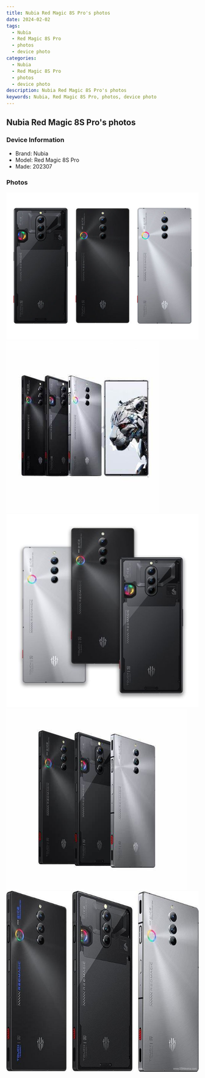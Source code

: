 ```yaml
---
title: Nubia Red Magic 8S Pro's photos
date: 2024-02-02
tags: 
  - Nubia
  - Red Magic 8S Pro
  - photos
  - device photo
categories: 
  - Nubia
  - Red Magic 8S Pro
  - photos
  - device photo
description: Nubia Red Magic 8S Pro's photos
keywords: Nubia, Red Magic 8S Pro, photos, device photo
---
```


## Nubia Red Magic 8S Pro's photos

### Device Information

- Brand: Nubia
- Model: Red Magic 8S Pro
- Made: 202307

### Photos

![/images/best-assets/devices/nubia/nubia-red-magic-8s-pro/1.jpg](/images/best-assets/devices/nubia/nubia-red-magic-8s-pro/1.jpg)
![/images/best-assets/devices/nubia/nubia-red-magic-8s-pro/2.jpg](/images/best-assets/devices/nubia/nubia-red-magic-8s-pro/2.jpg)
![/images/best-assets/devices/nubia/nubia-red-magic-8s-pro/3.jpg](/images/best-assets/devices/nubia/nubia-red-magic-8s-pro/3.jpg)
![/images/best-assets/devices/nubia/nubia-red-magic-8s-pro/4.jpg](/images/best-assets/devices/nubia/nubia-red-magic-8s-pro/4.jpg)
![/images/best-assets/devices/nubia/nubia-red-magic-8s-pro/5.jpg](/images/best-assets/devices/nubia/nubia-red-magic-8s-pro/5.jpg)
